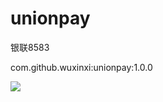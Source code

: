# unionpay
银联8583

com.github.wuxinxi:unionpay:1.0.0

[![](https://jitpack.io/v/wuxinxi/unionpay.svg)](https://jitpack.io/#wuxinxi/unionpay)

